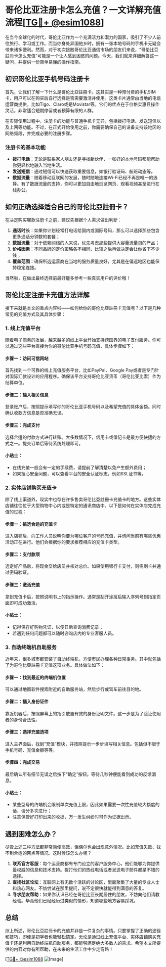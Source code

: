 # 哥伦比亚注册卡怎么充值？一文详解充值流程[[TG💪+ @esim1088](https://t.me/s/esim1088)]

在当今全球化的时代，哥伦比亚作为一个充满活力和潜力的国家，吸引了不少人前往旅行、学习或工作。而当你身处异国他乡时，拥有一张本地号码的手机卡无疑会带来诸多便利。然而，对于初次接触哥伦比亚通信市场的朋友们来说，“哥伦比亞註冊卡怎么充值”可能是一个让人感到困惑的问题。今天，我们就来详细解答这一疑问，并提供一份简单易懂的操作指南。

## 初识哥伦比亚手机号码注册卡

首先，让我们了解一下什么是哥伦比亞註冊卡。这其实是一种预付费的手机SIM卡，用户可以在购买后自行选择是否需要激活并使用。这类卡片通常由当地的电信运营商提供，比如Tigo、Claro或是Movistar等。它们的优点在于价格实惠且操作灵活，非常适合短期停留或者预算有限的人群。

在实际使用过程中，注册卡的功能与普通手机卡无异，包括拨打电话、发送短信以及上网等功能。不过，在正式开始使用之前，你需要确保自己的设备支持该地区的网络频段，并完成必要的注册步骤。

### 注册卡的基本功能

- **拨打电话**：无论是联系家人朋友还是寻找新伙伴，一张好的本地号码都能帮助你更轻松地融入当地生活。
- **发送短信**：通过短信可以快速获取重要信息，如银行验证码、航班动态等。
- **数据流量**：随着移动互联网的发展，随时随地连接Wi-Fi已经不再是唯一的选择。有了数据流量的支持，你可以更加自由地浏览网页、观看视频甚至进行在线办公。

## 如何正确选择适合自己的哥伦比亞註冊卡？

在决定购买哪款注册卡之前，建议先根据个人需求做出判断：

1. **通话时长**：如果你计划经常打电话给国内或国际号码，那么可以选择那些包含更多通话分钟数的套餐；
2. **数据流量**：对于依赖网络的人来说，优先考虑那些提供大容量流量包的产品；
3. **价格因素**：不同品牌的定价策略各不相同，比较之后再做决定会让你省下不少钱；
4. **覆盖范围**：确保所选运营商在当地的服务质量良好，尤其是在偏远地区也能保持稳定连接。

当然啦，在做出最终选择前最好能多参考一些真实用户的评价哦！

## 哥伦比亚注册卡充值方法详解

接下来就是本文的重点内容啦——如何给你的哥伦比亞註冊卡充值呢？以下是几种常见的充值方式及其具体步骤：

### 1. 线上充值平台

随着电子商务的发展，越来越多的线上平台开始支持跨国界的电子支付服务。你可以通过这些平台直接为你的哥伦比亚手机号码充值，具体步骤如下：

#### 步骤一：访问可信网站
首先找到一个可靠的线上充值服务平台，比如PayPal、Google Pay或者是专门针对国际汇款设计的应用程序。确保该平台支持哥伦比亚货币（哥伦比亚比索）作为结算单位。

#### 步骤二：输入相关信息
登录账户后，按照提示填写你的哥伦比亚手机号码以及希望充值的具体金额。同时确认收款方信息是否准确无误。

#### 步骤三：完成支付
选择合适的付款方式进行转账。大多数情况下，信用卡或借记卡是最方便快捷的方式之一。提交订单后等待系统处理即可。

#### 小贴士：
- 在线充值一般会有一定的手续费，请提前了解清楚以免产生额外费用；
- 如果担心安全问题，可以查看平台的安全认证标志，例如SSL证书等。

### 2. 实体店铺购买充值卡

除了线上渠道外，现实中也存在许多售卖哥伦比亞註冊卡充值卡的地方。这些实体店铺往往位于大型购物中心内或是特定的通讯商店中。以下是如何在实体店完成充值的过程：

#### 步骤一：挑选合适的充值卡
进入店铺后，向工作人员说明你要为哪位客户的号码充值，并询问当前有哪些优惠活动正在进行。他们会根据你的要求推荐相应的充值卡类型。

#### 步骤二：支付款项
选定好产品后，将现金交给店员并核对总价。如果使用银行卡支付，则需刷卡并通过密码验证。

#### 步骤三：激活充值
拿到充值卡后，按照说明书上的指示操作。通常是刮开涂层后输入序列号到指定页面即可成功激活。

#### 小贴士：
- 记得保存好购物凭证，以便日后查询消费记录；
- 若遇到任何问题都可以随时咨询店内的专业客服人员。

### 3. 自助终端机自助服务

近年来，很多城市都安装了自助终端机，方便市民办理各种日常事务。其中就包括了为哥伦比亞註冊卡充值这项业务。具体做法如下：

#### 步骤一：找到最近的终端机位置
可以通过地图软件搜索附近的自助服务站，然后步行或驾车前往目的地。

#### 步骤二：插入身份证件
靠近机器后，按照屏幕上的指引放置有效的身份证明文件。这一步是为了验证使用者的身份合法性。

#### 步骤三：选择充值选项
进入主界面后，找到“充值”模块，并按照提示一步步填写相关信息。包括但不限于手机号码、充值金额等等。

#### 步骤四：完成交易
最后确认所有细节无误之后按下“确定”按钮，等待几秒钟便能看到成功的反馈消息。

#### 小贴士：
- 某些型号的终端机会限制单次充值上限，因此如果需要一次性充值较大额度的话，请分多次进行；
- 注意保管好打印出来的收据，万一发生纠纷时可作为证据出示。

## 遇到困难怎么办？

尽管上述三种方法都非常简便高效，但偶尔也会出现意外情况。比如充值失败、找不到合适的网点等情况。这时候该怎么办呢？

1. **联系官方客服**：每个运营商都有专门设立的客户服务中心，他们能够为你提供最权威的信息和技术支持。拨打他们的热线电话或者发送电子邮件都是不错的选择。
2. **查找社区论坛**：互联网上有无数个活跃的讨论区，里面聚集了大量的专业人士和热心网友。不妨尝试在那里提问，说不定很快就能得到满意的答复。
3. **寻求朋友帮助**：如果你认识已经在哥伦比亚长期居住的朋友，不妨向他们请教经验。毕竟他们已经经历过类似的情形，知道哪些地方容易踩坑。

## 总结

综上所述，哥伦比亞註冊卡的充值并非是一件复杂的事情。只要掌握了正确的途径和技巧，即便是初学者也能轻松搞定。无论是通过线上充值平台、实体店铺购买充值卡还是利用自助终端机自助服务，都能够满足绝大多数人的需求。希望本文所提供的内容对你有所帮助，在未来的生活工作中少走弯路！

[[TG💪+ @esim1088](https://t.me/s/esim1088) ![Image](https://i.postimg.cc/4NQfJmqS/Snipaste-2025-05-13-00-14-12.png)]